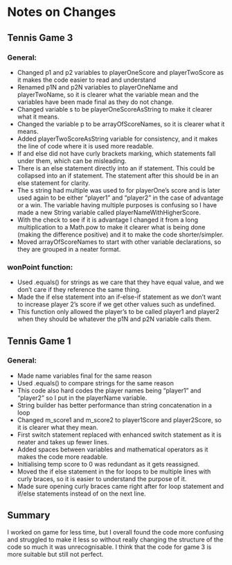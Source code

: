 # Notes on Changes
## Tennis Game 3
### General:

- Changed p1 and p2 variables to playerOneScore and playerTwoScore as it makes the code easier to read and understand
- Renamed p1N and p2N variables to playerOneName and playerTwoName, so it is clearer what the variable mean and the variables have been made final as they do not change.
- Changed variable s to be playerOneScoreAsString to make it clearer what it means.
- Changed the variable p to be arrayOfScoreNames, so it is clearer what it means.
- Added playerTwoScoreAsString variable for consistency, and it makes the line of code where it is used more readable.
- If and else did not have curly brackets marking, which statements fall under them, which can be misleading.
- There is an else statement directly into an if statement. This could be collapsed into an if statement. The statement after this should be in an else statement for clarity.
- The s string had multiple was used to for playerOne’s score and is later used again to be either “player1” and “player2” in the case of advantage or a win. The variable having multiple purposes is confusing so I have made a new String variable called playerNameWithHigherScore.
- With the check to see if it is advantage I changed it from a long multiplication to a Math.pow to make it clearer what is being done (making the difference positive) and it to make the code shorter/simpler.
- Moved arrayOfScoreNames to start with other variable declarations, so they are grouped in a neater format.

### wonPoint function:

- Used .equals() for strings as we care that they have equal value, and we don’t care if they reference the same thing.
- Made the if else statement into an if-else-if statement as we don’t want to increase player 2’s score if we get other values such as undefined.
- This function only allowed the player’s to be called player1 and player2 when they should be whatever the p1N and p2N variable calls them.

## Tennis Game 1
### General:

- Made name variables final for the same reason
- Used .equals() to compare strings for the same reason
- This code also hard codes the player names being “player1” and “player2” so I put in the playerName variable.
- String builder has better performance than string concatenation in a loop
- Changed m_score1 and m_score2 to player1Score and player2Score, so it is clearer what they mean.
- First switch statement replaced with enhanced switch statement as it is neater and takes up fewer lines.
- Added spaces between variables and mathematical operators as it makes the code more readable.
- Initialising temp score to 0 was redundant as it gets reassigned.
- Moved the if else statement in the for loops to be multiple lines with curly braces, so it is easier to understand the purpose of it.
- Made sure opening curly braces came right after for loop statement and if/else statements instead of on the next line.

## Summary

I worked on game for less time, but I overall found the code more confusing and struggled to make it less so without 
really changing the structure of the code so much it was unrecognisable. I think that the code for game 3 is more suitable
but still not perfect.
